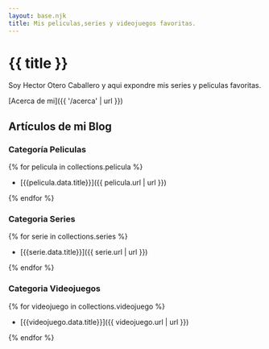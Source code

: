 ```yaml
---
layout: base.njk
title: Mis peliculas,series y videojuegos favoritas. 
---
```


# {{ title }}

Soy Hector Otero Caballero y aqui expondre mis series y peliculas favoritas. 

[Acerca de mi]({{ '/acerca' | url }})

## Artículos de mi Blog

### Categoría Peliculas

{% for pelicula in collections.pelicula %}

- [{{pelicula.data.title}}]({{ pelicula.url | url }})

{% endfor %}

### Categoria Series

{% for serie in collections.series %}

- [{{serie.data.title}}]({{ serie.url | url }})

{% endfor %}

### Categoria Videojuegos

{% for videojuego in collections.videojuego %}

- [{{videojuego.data.title}}]({{ videojuego.url | url }})

{% endfor %}
